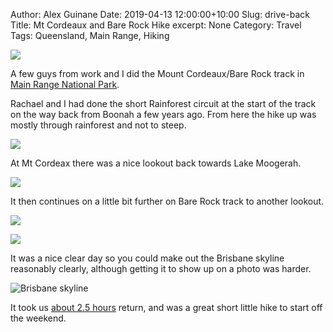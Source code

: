 Author: Alex Guinane
Date: 2019-04-13 12:00:00+10:00
Slug: drive-back
Title: Mt Cordeaux and Bare Rock Hike
excerpt: None
Category: Travel
Tags: Queensland, Main Range, Hiking

![](/images/2019/2019-04-13-mt-cordeaux\bare-rock.JPG)

A few guys from work and I did the Mount Cordeaux/Bare Rock track
in [Main Range National Park](https://parks.des.qld.gov.au/parks/main-range/about.html#tracks_from_cunninghams_gap).

Rachael and I had done the short Rainforest circuit at the start of the track on the way back from Boonah a few years ago. From here the hike up was mostly through rainforest and not to steep.

![](/images/2019/2019-04-13-mt-cordeaux\track.JPG)

At Mt Cordeax there was a nice lookout back towards Lake Moogerah.

![](/images/2019/2019-04-13-mt-cordeaux\mt-coreaux.JPG)

It then continues on a little bit further on Bare Rock track to another lookout.

![](/images/2019/2019-04-13-mt-cordeaux\bare-rock2.JPG)

![](/images/2019/2019-04-13-mt-cordeaux\bare-rock3.JPG)

It was a nice clear day so you could make out the Brisbane skyline reasonably clearly, although getting it to show up on a photo was harder.

![](/images/2019/2019-04-13-mt-cordeaux\brisbane-skyline.JPG "Brisbane skyline")

It took us [about 2.5 hours](https://www.strava.com/activities/2285382444) return, and was a great short little hike to start off the weekend.
